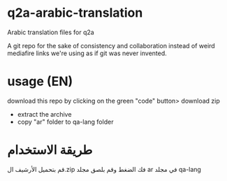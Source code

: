 # q2a-arabic-translation
Arabic translation files for q2a


A git repo for the sake of consistency and collaboration instead of weird mediafire links we're using as if git was never invented.

# usage (EN)

 download this repo by clicking on the green "code" button> download zip
- extract the archive
- copy "ar" folder to qa-lang folder 
 
 # طريقة الاستخدام
 قم بتحميل الأرشيف ال.zip 
 فك الضغط وقم بلصق مجلد ar في مجلد qa-lang
